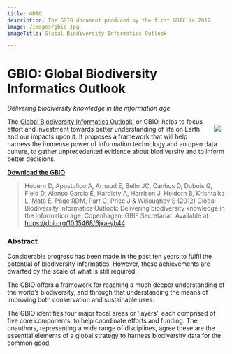 ```yaml
---
title: GBIO
description: The GBIO document produced by the first GBIC in 2012
image: /images/gbio.jpg
imageTitle: Global Biodiversity Informatics Outlook

---
```

# GBIO: Global Biodiversity Informatics Outlook

_Delivering biodiversity knowledge in the information age_

[<img align="right" hspace="15" vspace="15" src="/images/GBIO-cover-thumb.jpg">](https://assets.ctfassets.net/uo17ejk9rkwj/7Kj8EyXDwW2IUWKk2WYOaE/85947f585b9c6255c9b72b9325ba44b6/GBIO.pdf)The [Global Biodiversity Informatics Outlook](https://doi.org/10.15468/6jxa-yb44), or GBIO, helps to focus effort and investment towards better understanding of life on Earth and our impacts upon it. It proposes a framework that will help harness the immense power of information technology and an open data culture, to gather unprecedented evidence about biodiversity and to inform better decisions.

[**Download the GBIO**](https://assets.ctfassets.net/uo17ejk9rkwj/7Kj8EyXDwW2IUWKk2WYOaE/85947f585b9c6255c9b72b9325ba44b6/GBIO.pdf)

> Hobern D, Apostolico A, Arnaud E, Bello JC, Canhos D, Dubois G, Field D, Alonso Garcia E, Hardisty A, Harrison J, Heidorn B, Krishtalka L, Mata E, Page RDM, Parr C, Price J & Willoughby S (2012) Global Biodiversity Informatics Outlook: Delivering biodiversity knowledge in the information age. Copenhagen: GBIF Secretariat. Available at: https://doi.org/10.15468/6jxa-yb44.

### Abstract

Considerable progress has been made in the past ten years to fulfil the potential of biodiversity informatics. However, these achievements are dwarfed by the scale of what is still required.

The GBIO offers a framework for reaching a much deeper understanding of the world’s biodiversity, and through that understanding the means of improving both conservation and sustainable uses.

The GBIO identifies four major focal areas or 'layers', each comprised of five core components, to help coordinate efforts and funding. The coauthors, representing a wide range of disciplines, agree these are the essential elements of a global strategy to harness biodiversity data for the common good.